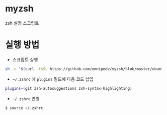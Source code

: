 # myzsh

zsh 설정 스크립트

# 실행 방법

* 스크립트 실행

```sh
sh -c "$(curl -fsSL https://github.com/omnipede/myzsh/blob/master/ubuntu.sh)"
```

* `~/.zshrc` 에 `plugins` 필드에 다음 코드 삽입

```sh
plugins=(git zsh-autosuggestions zsh-syntax-highlighting)
```

* `~/.zshrc` 반영

```sh
$ source ~/.zshrc
```